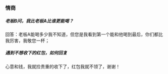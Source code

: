 ### 情商

##### 老板B问，我比老板A比谁更能喝？

回答：老板A能喝多少我不知道，但您是我看到第一个能和他喝到最后，你们都比我厉害，我敬您一杯；

##### 遇到不想收下的红包，如何回复

心意和钱，我就捡贵重的收下了，红包我就不领了，谢谢！

